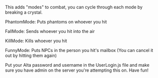 This adds "modes" to combat, you can cycle through each mode by breaking a crystal.

PhantomMode: Puts phantoms on whoever you hit

FallMode: Sends whoever you hit into the air

KillMode: Kills whoever you hit

FunnyMode: Puts NPCs in the person you hit's mailbox (You can cancel it out by hitting them again)

Put your Alta password and username in the UserLogin.js file and make sure you have admin on the server you're attempting this on. Have fun!

